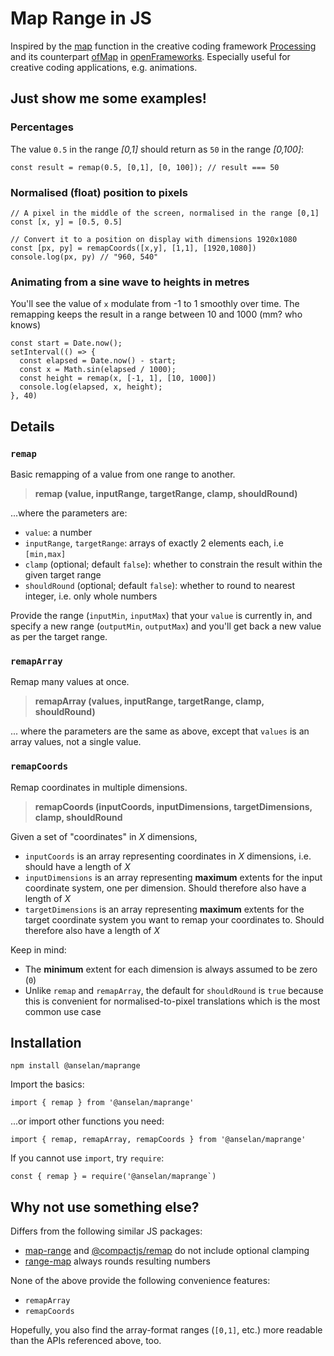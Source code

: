 # Map Range in JS

Inspired by the [map](https://processing.org/reference/map_.html) function in the creative coding framework [Processing](https://processing.org/) and its counterpart [ofMap](https://openframeworks.cc//documentation/math/ofMath/#!show_ofMap) in [openFrameworks](https://openframeworks.cc/). Especially useful for creative coding applications, e.g. animations.

## Just show me some examples!
### Percentages
The value `0.5` in the range *[0,1]* should return as `50` in the range *[0,100]*:
```
const result = remap(0.5, [0,1], [0, 100]); // result === 50
```
### Normalised (float) position to pixels
```
// A pixel in the middle of the screen, normalised in the range [0,1]
const [x, y] = [0.5, 0.5]

// Convert it to a position on display with dimensions 1920x1080
const [px, py] = remapCoords([x,y], [1,1], [1920,1080])
console.log(px, py) // "960, 540"
```

### Animating from a sine wave to heights in metres
You'll see the value of `x` modulate from -1 to 1 smoothly over time.
The remapping keeps the result in a range between 10 and 1000 (mm? who knows)
```
const start = Date.now();
setInterval(() => {
  const elapsed = Date.now() - start;
  const x = Math.sin(elapsed / 1000);
  const height = remap(x, [-1, 1], [10, 1000])
  console.log(elapsed, x, height);
}, 40)
```

## Details
### `remap`
Basic remapping of a value from one range to another.
> **remap (value, inputRange, targetRange, clamp, shouldRound)**

...where the parameters are:

* `value`: a number
* `inputRange`, `targetRange`: arrays of exactly 2 elements each, i.e `[min,max]`
* `clamp` (optional; default `false`): whether to constrain the result within the given target range
* `shouldRound` (optional; default `false`): whether to round to nearest integer, i.e. only whole numbers

Provide the range (`inputMin`, `inputMax`) that your `value` is currently in, and specify a new range (`outputMin`, `outputMax`) and you'll get back a new value as per the target range.

### `remapArray`
Remap many values at once.
> **remapArray (values, inputRange, targetRange, clamp, shouldRound)**

... where the parameters are the same as above, except that `values` is an array values, not a single value.

### `remapCoords`
Remap coordinates in multiple dimensions.
> **remapCoords (inputCoords, inputDimensions, targetDimensions, clamp, shouldRound**

Given a set of "coordinates" in *X* dimensions,

* `inputCoords` is an array representing coordinates in *X* dimensions, i.e. should have a length of *X*
* `inputDimensions` is an array representing **maximum** extents for the input coordinate system, one per dimension. Should therefore also have a length of *X*
* `targetDimensions` is an array representing **maximum** extents for the target coordinate system you want to remap your coordinates to. Should therefore also have a length of *X*

Keep in mind:
* The **minimum** extent for each dimension is always assumed to be zero (`0`)
* Unlike `remap` and `remapArray`, the default for `shouldRound` is `true` because this is convenient for normalised-to-pixel translations which is the most common use case



## Installation
```
npm install @anselan/maprange
```

Import the basics:
```
import { remap } from '@anselan/maprange'
```
...or import other functions you need:
```
import { remap, remapArray, remapCoords } from '@anselan/maprange'
```


If you cannot use `import`, try `require`:
```
const { remap } = require('@anselan/maprange`)
```

## Why not use something else?
Differs from the following similar JS packages:
* [map-range](https://www.npmjs.com/package/map-range) and [@compactjs/remap](https://www.npmjs.com/package/@compactjs/remap) do not include optional clamping
* [range-map](https://www.npmjs.com/package/range-map) always rounds resulting numbers

None of the above provide the following convenience features:
* `remapArray`
* `remapCoords`

Hopefully, you also find the array-format ranges (`[0,1]`, etc.) more readable than the APIs referenced above, too.
